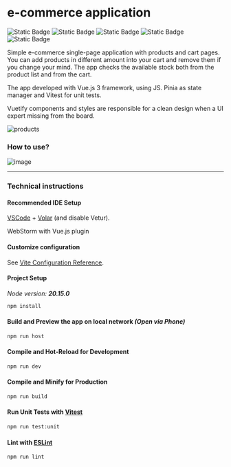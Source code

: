 # e-commerce application

![Static Badge](https://img.shields.io/badge/vue.js-3.4-green)
![Static Badge](https://img.shields.io/badge/vite-5.3-yellow)
![Static Badge](https://img.shields.io/badge/pinia-2.1-purple)
![Static Badge](https://img.shields.io/badge/vuetify-3.7-blue)
![Static Badge](https://img.shields.io/badge/vitest-1.6-red)

Simple e-commerce single-page application with products and cart pages. You can add products in different amount into your cart and remove them if you change your mind. The app checks the available stock both from the product list and from the cart.

The app developed with Vue.js 3 framework, using JS. Pinia as state manager and Vitest for unit tests.

Vuetify components and styles are responsible for a clean design when a UI expert missing from the board.

![products](https://github.com/user-attachments/assets/04881d20-6883-479c-bcae-3f5f17be4234)

### How to use?

![image](https://github.com/user-attachments/assets/15006d25-ae79-4c1b-930d-13d736f55255)

---
### Technical instructions

#### Recommended IDE Setup

[VSCode](https://code.visualstudio.com/) + [Volar](https://marketplace.visualstudio.com/items?itemName=Vue.volar) (and disable Vetur).

WebStorm with Vue.js plugin

#### Customize configuration

See [Vite Configuration Reference](https://vitejs.dev/config/).

#### Project Setup

*Node version: **20.15.0***

```sh
npm install
```

#### Build and Preview the app on local network ***(Open via Phone)***

```sh
npm run host
```

#### Compile and Hot-Reload for Development

```sh
npm run dev
```

#### Compile and Minify for Production

```sh
npm run build
```

#### Run Unit Tests with [Vitest](https://vitest.dev/)

```sh
npm run test:unit
```

#### Lint with [ESLint](https://eslint.org/)

```sh
npm run lint
```
